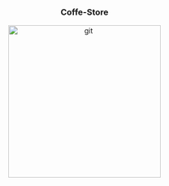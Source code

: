   <div style="text-align: center; flex: 1; margin: 10px;">
  <h3>Coffe-Store</h3>
    
  [<img height="300" src="https://drive.google.com/file/d/1_wbTLe7k1RUQvJC_ZxbHmP7zmYirPEUF/view?usp=sharing" alt="git"/>](https://coffee-store-six-teal.vercel.app/)
  </div>

